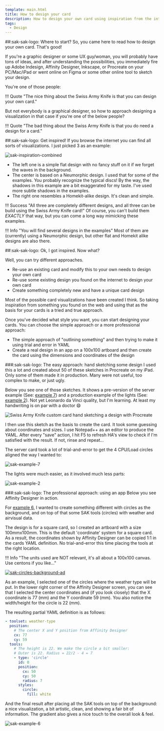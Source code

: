 ```yaml
---
template: main.html
title: How to design your card
description: How to design your own card using inspiration from the internet and using design applications like ProCreate and Affinity to create your ultimate design.
tags:
  - Design
---
```

<!-- GT/GL -->

##:sak-sak-logo: Where to start?
So, you came here to read how to design your own card. That's good!

If you're a graphic designer or some UX guy/woman, you will probably have tons of ideas, and after understanding the possibilities, you immediately fire up Adobe Indesign, Affinity Designer, Inkscape, or Procreate on your PC/Mac/iPad or went online on Figma or some other online tool to sketch your design.

You're one of those people: 

!!! Quote "The nice thing about the Swiss Army Knife is that you can design your own card."

But not everybody is a graphical designer, so how to approach designing a visualization in that case if you're one of the below people?

!!! Quote "The bad thing about the Swiss Army Knife is that you do need a design for a card."

##:sak-sak-logo: Get inspired!
If you browse the internet you can find all sorts of visualizations. I just picked 3 as an example:

![sak-inspiration-combined][sak-inspiration-combined]

- The left one is a simple flat design with no fancy stuff on it if we forget the waves in the background.
- The center is based on a Neumorphic design. I used that for some of the examples. You probably recognize the typical discs! By the way, the shadows in this example are a bit exaggerated for my taste. I've used more subtle shadows in the examples.
- The right one resembles a Homekit-alike design. It's clean and simple.

!!! Success "All three are completely different designs, and all three can be build using the Swiss Army Knife card!"
    Of course, you can't build them *EXACTLY* that way, but you can come a long way mimicking these examples.

!!! Info "You will find several designs in the examples"
    Most of them are (currently) using a Neumorphic design, but other flat and Homekit alike designs are also there.
    
##:sak-sak-logo: Ok, I got inspired. Now what?

Well, you can try different approaches.

- Re-use an existing card and modify this to your own needs to design your own card
- Re-use some existing design you found on the internet to design your own card
- Create something completely new and have a unique card design

Most of the possible card visualizations have been created I think.  So taking inspiration from something you found on the web and using that as the basis for your cards is a tried and true approach.

Once you've decided what style you want, you can start designing your cards. You can choose the simple approach or a more professional approach:

- The simple approach of "outlining something" and then trying to make it using trial and error in YAML
- Create a real design in an app on a 100x100 artboard and then create the card using the dimensions and coordinates of the design

###:sak-sak-logo: The easy approach: hand sketching some design
I used this a lot and created about 50 of these sketches in Procreate on my iPad. Only some of them made it in production. Many were not useful, too complex to make, or just ugly.

Below you see one of those sketches. It shows a pre-version of the server example (See: [example 7]) and a production example of the lights (See: [example 2]). Not yet Leonardo da Vinci quality, but I'm learning. At least my handwriting is on par with a doctor :smile:

![Swiss Army Knife custom card hand sketching a design with Procreate]

I then use this sketch as the basis to create the card. It took some guessing about coordinates and sizes. I use Notepad++ as an editor to produce the YAML. After every "save" action, I hit F5 to refresh HA's view to check if I'm satisfied with the result. If not, rinse and repeat...

The server card took a lot of trial-and-error to get the 4 CPU/Load circles aligned the way I wanted to:

![sak-example-7]

The lights were much easier, as it involved much less parts:

![sak-example-2]


###:sak-sak-logo: The professional approach: using an app
Below you see Affinity Designer in action.

For [example 6], I wanted to create something different with circles as the background, and on top of that some SAK tools (circles) with weather and airvisual data.

The design is for a square card, so I created an artboard with a size 100mmx100mm. This is the default 'coordinate' system for a square card. As a result, the coordinates shown by Affinity Designer can be copied 1:1 in the cards YAML definition. No trial-and-error this time placing the tools at the right location.

!!! Info "The units used are NOT relevant, it's all about a 100x100 canvas. Use centons if you like..."

[![sak-circles-background-ad]][sak-circles-background-ad]

As an example, I selected one of the circles where the weather type will be put. In the lower right corner of the Affinity Designer screen, you can see that I selected the center coordinates and (if you look closely) that the X coordinate is 77 (mm) and the Y coordinate 59 (mm). You also notice the width/height for the circle is 22 (mm).

The resulting partial YAML definition is as follows:

```yaml linenums="1" hl_lines="3 4 5 7 8 14"
- toolset: weather-type
  position:
    # The center X and Y position from Affinity Designer
    cx: 77
    cy: 59
  tools:
    # The height is 22. We make the circle a bit smaller:
    # Outer is 22. Radius = 22/2 - 4 = 7
    - type: 'circle'
      id: 0
      position:
        cx: 50
        cy: 50
        radius: 7
      styles:
        circle:
          fill: white
```

And the final result after placing all the SAK tools on top of the background: a nice visualization, a bit artistic, clean, and showing a fair bit of information. The gradient also gives a nice touch to the overall look & feel.

![sak-example-6]

<!-- Images -->

[sak-circles-background]: ../assets/screenshots/sak-circles-background.png
[sak-circles-background-ad]: ../assets/screenshots/sak-circles-background-ad.png
[Swiss Army Knife custom card hand sketching a design with Procreate]: ../assets/screenshots/sak-design-sketch-procreate.png "Swiss Army Knife custom card hand sketching a design with Procreate"
[sak-inspiration-1b]: ../assets/screenshots/sak-inspiration-1b.png
[sak-inspiration-2]: ../assets/screenshots/sak-inspiration-2.jpg
[sak-inspiration-3]: ../assets/screenshots/sak-inspiration-3.png 
[sak-inspiration-4]: ../assets/screenshots/sak-inspiration-4.png 
[sak-inspiration-5b]: ../assets/screenshots/sak-inspiration-5b.png
[sak-inspiration-7b]: ../assets/screenshots/sak-inspiration-7b.png
[sak-inspiration-combined]: ../assets/screenshots/sak-inspiration-combined.png
[sak-example-2]: ..//assets/screenshots/sak-example-2.png
[sak-example-6]: ..//assets/screenshots/sak-example-6.png
[sak-example-7]: ..//assets/screenshots/sak-example-7.png

<!-- References -->

[example 2]: ../examples/example-2.md
[example 6]: ../examples/example-6.md
[example 7]: ../examples/example-7.md

